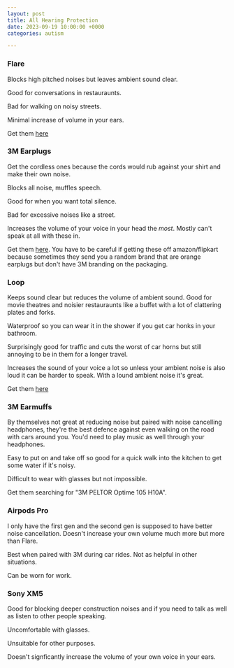 ```yaml
---
layout: post
title: All Hearing Protection
date: 2023-09-19 10:00:00 +0000
categories: autism

---
```

### Flare
Blocks high pitched noises but leaves ambient sound clear.

Good for conversations in restauraunts.

Bad for walking on noisy streets.

Minimal increase of volume in your ears.

Get them [here](https://www.flareaudio.com/products/calmer)

### 3M Earplugs
Get the cordless ones because the cords would rub against your shirt and make their own noise.

Blocks all noise, muffles speech.

Good for when you want total silence.

Bad for excessive noises like a street.

Increases the volume of your voice in your head the _most_. Mostly can't speak at all with these in.

Get them [here](https://amzn.eu/d/9Eu8zGr). You have to be careful if getting these off amazon/flipkart because sometimes they send you a random brand that are orange earplugs but don't have 3M branding on the packaging.

### Loop
Keeps sound clear but reduces the volume of ambient sound. Good for movie theatres and noisier restauraunts like a buffet with a lot of clattering plates and forks.

Waterproof so you can wear it in the shower if you get car honks in your bathroom.

Surprisingly good for traffic and cuts the worst of car horns but still annoying to be in them for a longer travel.

Increases the sound of your voice a lot so unless your ambient noise is also loud it can be harder to speak. With a lound ambient noise it's great.

Get them [here](https://www.amazon.in/stores/page/DE9E13B7-F899-42CC-834F-FC0DC3EA6DB3)

### 3M Earmuffs
By themselves not great at reducing noise but paired with noise cancelling headphones, they're the best defence against even walking on the road with cars around you. You'd need to play music as well through your headphones.

Easy to put on and take off so good for a quick walk into the kitchen to get some water if it's noisy.

Difficult to wear with glasses but not impossible.

Get them searching for "3M PELTOR Optime 105 H10A".

### Airpods Pro
I only have the first gen and the second gen is supposed to have better noise cancellation. Doesn't increase your own volume much more but more than Flare.

Best when paired with 3M during car rides. Not as helpful in other situations.

Can be worn for work.

### Sony XM5
Good for blocking deeper construction noises and if you need to talk as well as listen to other people speaking.

Uncomfortable with glasses.

Unsuitable for other purposes.

Doesn't signficantly increase the volume of your own voice in your ears.
